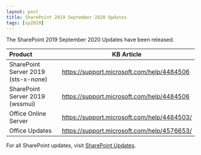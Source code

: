 ```yaml
---
layout: post
title: SharePoint 2019 September 2020 Updates
tags: [sp2019]
---
```


The SharePoint 2019 September 2020 Updates have been released.

|Product | KB Article |
|:--- |--- |
|SharePoint Server 2019 (sts-x-none) | <https://support.microsoft.com/help/4484506> |
|SharePoint Server 2019 (wssmui) | <https://support.microsoft.com/help/4484506> |
|Office Online Server | <https://support.microsoft.com/help/4484503/> |
|Office Updates | <https://support.microsoft.com/help/4576653/> |

For all SharePoint updates, visit [SharePoint Updates](https://sharepointupdates.com).